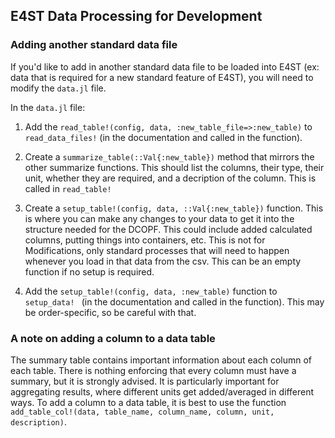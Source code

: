 ## E4ST Data Processing for Development

### Adding another standard data file
If you'd like to add in another standard data file to be loaded into E4ST (ex: data that is required for a new standard feature of E4ST), you will need to modify the `data.jl` file. 

In the `data.jl` file:

1. Add the `read_table!(config, data, :new_table_file=>:new_table)` to `read_data_files!` (in the documentation and called in the function). 

2. Create a `summarize_table(::Val{:new_table})` method that mirrors the other summarize functions. This should list the columns, their type, their unit, whether they are required, and a decription of the column. This is called in `read_table!`

3. Create a `setup_table!(config, data, ::Val{:new_table})` function. This is where you can make any changes to your data to get it into the structure needed for the DCOPF. This could include added calculated columns, putting things into containers, etc. This is not for Modifications, only standard processes that will need to happen whenever you load in that data from the csv. This can be an empty function if no setup is required. 

4. Add the `setup_table!(config, data, :new_table)` function to `setup_data! ` (in the documentation and called in the function).  This may be order-specific, so be careful with that.

### A note on adding a column to a data table
The summary table contains important information about each column of each table.  There is nothing enforcing that every column must have a summary, but it is strongly advised.  It is particularly important for aggregating results, where different units get added/averaged in different ways.  To add a column to a data table, it is best to use the function `add_table_col!(data, table_name, column_name, column, unit, description)`.